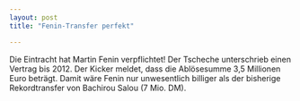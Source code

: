 ```yaml
---
layout: post
title: "Fenin-Transfer perfekt"

---
```


Die Eintracht hat Martin Fenin verpflichtet! Der Tscheche unterschrieb einen Vertrag bis 2012. Der Kicker meldet, dass die Ablösesumme 3,5 Millionen Euro beträgt. Damit wäre Fenin nur unwesentlich billiger als der bisherige Rekordtransfer von Bachirou Salou (7 Mio. DM).



